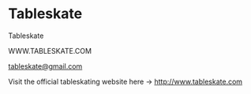 # Tableskate
Tableskate

WWW.TABLESKATE.COM

tableskate@gmail.com

Visit the official tableskating website here -> http://www.tableskate.com
